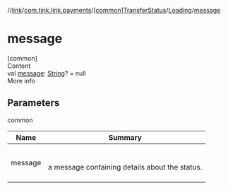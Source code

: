 //[link](../../../index.md)/[com.tink.link.payments](../../index.md)/[[common]TransferStatus](../index.md)/[Loading](index.md)/[message](message.md)



# message  
[common]  
Content  
val [message](message.md): [String](https://kotlinlang.org/api/latest/jvm/stdlib/kotlin/-string/index.html)? = null  
More info  


## Parameters  
  
common  
  
|  Name|  Summary| 
|---|---|
| <a name="com.tink.link.payments/TransferStatus.Loading/message/#/PointingToDeclaration/"></a>message| <a name="com.tink.link.payments/TransferStatus.Loading/message/#/PointingToDeclaration/"></a><br><br>a message containing details about the status.<br><br>
  
  



